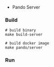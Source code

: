 * Pando Server

### Build

```shell
# build binary
make build-server

# build docker image
make pando/server
```

### Run

```shell

```

